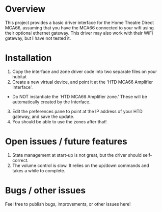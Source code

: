 # Overview
This project provides a basic driver interface for the Home Theatre Direct MCA66,
assuming that you have the MCA66 connected to your wifi using their optional
ethernet gateway. This driver may also work with their WiFi gateway, but I have
not tested it.

# Installation
1. Copy the interface and zone driver code into two separate files on your hubitat
2. Create a new virtual device, and point it at the 'HTD MCA66 Amplifier Interface'.
  - Do NOT instantiate the 'HTD MCA66 Amplifier zone.' These will be
  automatically created by the Interface.
3. Edit the preferences pane to point at the IP address of your HTD gateway, and
save the update.
4. You should be able to use the zones after that!

# Open issues / future features
1. State management at start-up is not great, but the driver should self-
correct.
2. The volume control is slow. It relies on the up/down commands and takes a
while to complete.

# Bugs / other issues
Feel free to publish bugs, improvements, or other issues here!
